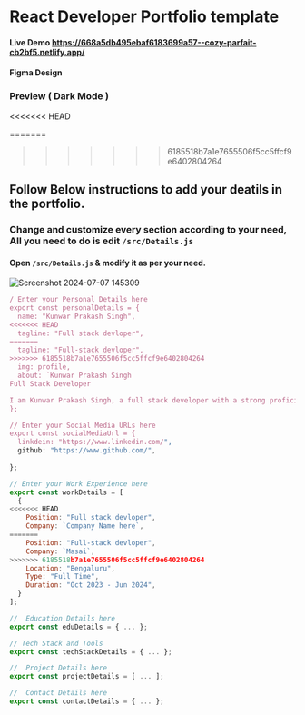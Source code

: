 # React Developer Portfolio template
#### Live Demo https://668a5db495ebaf6183699a57--cozy-parfait-cb2bf5.netlify.app/
#### Figma Design 
### Preview ( Dark Mode )

<<<<<<< HEAD
<!-- <img src="/preview.gif" alt="preview" width="600px" /> -->
=======
>>>>>>> 6185518b7a1e7655506f5cc5ffcf9e6402804264

## Follow Below instructions to add your deatils in the portfolio.

### Change and customize every section according to your need, All you need to do is edit `/src/Details.js`

#### Open `/src/Details.js` & modify it as per your need.

![Screenshot 2024-07-07 145309](https://github.com/Prakash1256/Portfolio/assets/158434598/d86b7049-3394-44e1-a4ad-4230b24b5e82)


```javascript
/ Enter your Personal Details here
export const personalDetails = {
  name: "Kunwar Prakash Singh",
<<<<<<< HEAD
  tagline: "Full stack devloper",
=======
  tagline: "Full-stack devloper",
>>>>>>> 6185518b7a1e7655506f5cc5ffcf9e6402804264
  img: profile,
  about: `Kunwar Prakash Singh
Full Stack Developer

I am Kunwar Prakash Singh, a full stack developer with a strong proficiency in both front-end and back-end technologies. My technical expertise spans HTML, CSS, JavaScript, React, Redux, MongoDB, SQL, and SASS I am passionate about crafting scalable and efficient web solutions and have a proven track record of overcoming technical challenges through exploration and continuous learning...`,
};

// Enter your Social Media URLs here
export const socialMediaUrl = {
  linkdein: "https://www.linkedin.com/",
  github: "https://www.github.com/",
 
};

// Enter your Work Experience here
export const workDetails = [
  {
<<<<<<< HEAD
    Position: "Full stack devloper",
    Company: `Company Name here`,
=======
    Position: "Full-stack devloper",
    Company: `Masai`,
>>>>>>> 6185518b7a1e7655506f5cc5ffcf9e6402804264
    Location: "Bengaluru",
    Type: "Full Time",
    Duration: "Oct 2023 - Jun 2024",
  }
];

//  Education Details here
export const eduDetails = { ... };

// Tech Stack and Tools
export const techStackDetails = { ... };

//  Project Details here
export const projectDetails = [ ... ];

//  Contact Details here
export const contactDetails = { ... };
```
